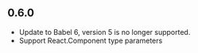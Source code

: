## 0.6.0

* Update to Babel 6, version 5 is no longer supported.
* Support React.Component type parameters
